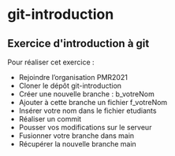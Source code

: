 # git-introduction
## Exercice d'introduction à git

Pour réaliser cet exercice : 
* Rejoindre l’organisation PMR2021
* Cloner le dépôt git-introduction
* Créer une nouvelle branche : b_votreNom
* Ajouter à cette branche un fichier f_votreNom
* Insérer votre nom dans le fichier etudiants
* Réaliser un commit 
* Pousser vos modifications sur le serveur
* Fusionner votre branche dans main
* Récupérer la nouvelle branche main
